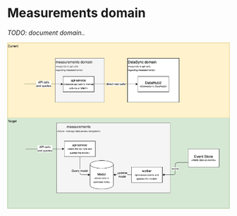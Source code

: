 # Measurements domain

*TODO: document domain..*

![diagram of the measurements domain](../diagrams/level2.measurements.drawio.png)

